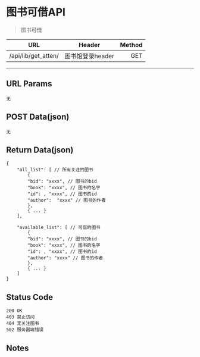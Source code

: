 # 图书可借API

> 图书可借

| URL |  Header | Method |
| ------------- |:-------------:| -----:|
|  /api/lib/get_atten/ | 图书馆登录header | GET |

<hr/>

## URL Params

    无

## POST Data(json)

    无

## Return Data(json)

    {
        "all_list": [ // 所有关注的图书
            {
            "bid": "xxxx", // 图书的bid
            "book": "xxxx", // 图书的名字
            "id": , "xxxx", // 图书的id
            "author":  "xxxx" // 图书的作者
            },
            { ... }
        ],

        "available_list": [ // 可借的图书
            {
            "bid": "xxxx", // 图书的bid
            "book": "xxxx", // 图书的名字
            "id": , "xxxx", // 图书的id
            "author": "xxxx" // 图书的作者
            },
            { ... }
        ]
    }

## Status Code

    200 OK
    403 禁止访问
    404 无关注图书
    502 服务器端错误

## Notes
